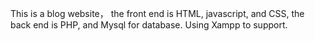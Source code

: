 This is a blog website， the front end is HTML, javascript, and CSS, the back end is PHP, and Mysql for database. Using Xampp to support.
